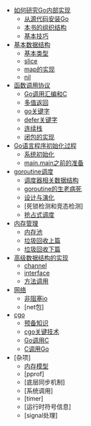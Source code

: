 * [如何研究Go内部实现](zh/01.0.md)
	* [从源代码安装Go](zh/01.1.md)
	* [本书的组织结构](zh/01.2.md)
	* [基本技巧](zh/01.3.md)
* [基本数据结构](zh/02.0.md)
	* [基本类型](zh/02.1.md)
	* [slice](zh/02.2.md)
	* [map的实现](zh/02.3.md)
	* [nil](zh/02.4.md)
* [函数调用协议](zh/03.0.md)
	* [Go调用汇编和C](zh/03.1.md)
	* [多值返回](zh/03.2.md)
	* [go关键字](zh/03.3.md)
	* [defer关键字](zh/03.4.md)
	* [连续栈](zh/03.5.md)
	* [闭包的实现](zh/03.6.md)
* [Go语言程序初始化过程](zh/04.0.md)
	* [系统初始化](zh/04.1.md)
	* [main.main之前的准备](zh/04.2.md)
* [goroutine调度](zh/05.0.md)
	* [调度器相关数据结构](zh/05.1.md)
	* [goroutine的生老病死](zh/05.2.md)
	* [设计与演化](zh/05.3.md)
	* [死锁检测和竞态检测]
	* [抢占式调度](zh/05.5.md)
* [内存管理](zh/06.0.md)
	* [内存池](zh/06.1.md)
	* [垃圾回收上篇](zh/06.2.md)
	* [垃圾回收下篇](zh/06.3.md)
* [高级数据结构的实现](zh/07.0.md)
	* [channel](zh/07.1.md)
	* [interface](zh/07.2.md)
	* [方法调用](zh/07.3.md)
* [网络](zh/08.0.md)
	* [非阻塞io](zh/08.1.md)
	* [net包]
* [cgo](zh/09.0.md)
	* [预备知识](zh/09.1.md)
	* [cgo关键技术](zh/09.2.md)
	* [Go调用C](zh/09.3.md)
	* [C调用Go](zh/09.4.md)
* [杂项]
	* [内存模型](zh/10.1.md)
	* [pprof]
	* [底层同步机制]
	* [系统调用]
	* [timer]
	* [运行时符号信息]
	* [signal处理]
